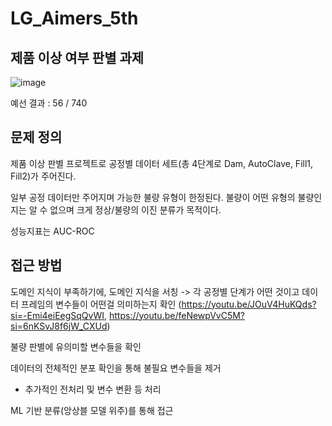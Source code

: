 # LG_Aimers_5th
## 제품 이상 여부 판별 과제
![image](https://github.com/user-attachments/assets/1684ffad-77fa-49da-9124-49c54cc3f410)

예선 결과 : 56 / 740

## 문제 정의

제품 이상 판별 프로젝트로 공정별 데이터 세트(총 4단계로 Dam, AutoClave, Fill1, Fill2)가 주어진다.

일부 공정 데이터만 주어지며 가능한 불량 유형이 한정된다. 불량이 어떤 유형의 불량인지는 알 수 없으며 크게 정상/불량의 이진 분류가 목적이다.

성능지표는 AUC-ROC

## 접근 방법

도메인 지식이 부족하기에, 도메인 지식을 서칭 -> 각 공정별 단계가 어떤 것이고 데이터 프레임의 변수들이 어떤걸 의미하는지 확인 (https://youtu.be/JOuV4HuKQds?si=-Emi4eiEegSqQvWI, https://youtu.be/feNewpVvC5M?si=6nKSvJ8f6jW_CXUd)

불량 판별에 유의미할 변수들을 확인

데이터의 전체적인 분포 확인을 통해 불필요 변수들을 제거
+ 추가적인 전처리 및 변수 변환 등 처리

ML 기반 분류(앙상블 모델 위주)를 통해 접근
